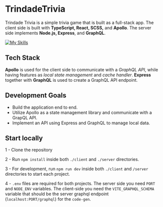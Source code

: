 # TrindadeTrivia

Trindade Trivia is a simple trivia game that is built as a full-stack app. The client side is built with **TypeScript, React, SCSS,** and **Apollo**. The server side implements **Node.js, Express**, and **GraphQL**.

[![My Skills](https://skillicons.dev/icons?i=vite,ts,react,scss,apollo,nodejs,express,graphql&perline=4)](https://skillicons.dev)

## Tech Stack

**Apollo** is used for the client side to communicate with a _GraphQL API_, while having features as _local state management_ and _cache handler_.
**Express** together with **GraphQL** is used to create a GraphQL API endpoint.

## Development Goals

- Build the application end to end.
- Utilize Apollo as a state management library and communicate with a GrapQL API.
- Implement an API using Express and GraphQL to manage local data.

## Start locally

1 - Clone the repository

2 - Run `npm install` inside both `./client` and `./server` directories.

3 - For development, run `npm run dev` inside both `./client` and `/server` directories to start each project.

4 - `.env` files are required for both projects. The server side you need `PORT` and `NODE_ENV` variables. The client-side you need the `VITE_GRAPHQL_SCHEMA` variable that should be the server graphql endpoint (`localhost:PORT/graphql`) for the `code-gen`.
